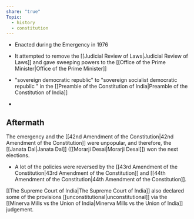 ```yaml
---
share: "true"
Topic:
  - history
  - constitution
---
```




- Enacted during the Emergency in 1976
- It attempted to remove the [[Judicial Review of Laws|Judicial Review of Laws]] and gave sweeping powers to the [[Office of the Prime Minister|Office of the Prime Minister]]
- "sovereign democratic republic" to "sovereign socialist democratic republic " in the [[Preamble of the Constitution of India|Preamble of the Constitution of India]]



- 

## Aftermath
The emergency and the [[42nd Amendment of the Constitution|42nd Amendment of the Constitution]] were unpopular, and therefore, the [[Janata Dal|Janata Dal]] ([[Morarji Desai|Morarji Desai]]) won the next elections. 
- A lot of the policies were reversed by the [[43rd Amendment of the Constitution|43rd Amendment of the Constitution]] and [[44th Amendment of the Constitution|44th Amendment of the Constitution]]. 

[[The Supreme Court of India|The Supreme Court of India]] also declared some of the provisions [[unconstitutional|unconstitutional]] via the [[Minerva Mills vs the Union of India|Minerva Mills vs the Union of India]] judgement. 